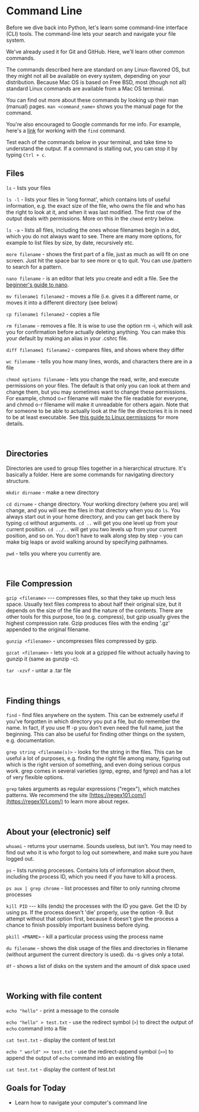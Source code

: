 # Command Line
Before we dive back into Python, let's learn some command-line interface (CLI) tools. The command-line lets your search and navigate your file system. 

We've already used it for Git and GitHub. Here, we'll learn other common commands. 

The commands described here are standard on any Linux-flavored OS, but they might not all be available on every system, depending on your distribution. Because Mac OS is based on Free BSD, most (though not all) standard Linux commands are available from a Mac OS terminal.

You can find out more about these commands by looking up their man (manual) pages.
`man <command_name>` shows you the manual page for the command.

You're also encouraged to Google commands for me info. For example, here's a [link](https://www.geeksforgeeks.org/find-command-in-linux-with-examples/?ref=lbp) for working with the `find` command.


Test each of the commands below in your terminal, and take time to understand the output. If a command is stalling out, you can stop it by typing `Ctrl + c`.


## Files

`ls` - lists your files
    
`ls -l` - lists your files in 'long format', which contains lots of useful information, e.g. the exact size of the file, who owns the file and who has the right to look at it, and when it was last modified. The first row of the output deals with permissions. More on this in the `chmod` entry below.

`ls -a` - lists all files, including the ones whose filenames begin in a dot, which you do not always want to see. There are many more options, for example to list files by size, by date, recursively etc.
    
`more filename` - shows the first part of a file, just as much as will fit on one screen. Just hit the space bar to see more or q to quit. You can use /pattern to search for a pattern.
    
`nano filename` - is an editor that lets you create and edit a file. See the [beginner's guide to nano](https://itsfoss.com/nano-editor-guide/).
    
`mv filename1 filename2` - moves a file (i.e. gives it a different name, or moves it into a different directory (see below)
    
`cp filename1 filename2` - copies a file
    
`rm filename` - removes a file. It is wise to use the option rm -i, which will ask you for confirmation before actually deleting anything. You can make this your default by making an alias in your .cshrc file.
    
`diff filename1 filename2` - compares files, and shows where they differ
    
`wc filename` - tells you how many lines, words, and characters there are in a file
    
`chmod options filename` - lets you change the read, write, and execute permissions on your files. The default is that only you can look at them and change them, but you may sometimes want to change these permissions. For example, chmod o+r filename will make the file readable for everyone, and chmod o-r filename will make it unreadable for others again. Note that for someone to be able to actually look at the file the directories it is in need to be at least executable. See [this guide to Linux permissions](https://opensource.com/article/19/6/understanding-linux-permissions) for more details.

<br/>

## Directories
Directories are used to group files together in a hierarchical structure. It's basically a folder. Here are some commands for navigating directory structure.

`mkdir dirname` - make a new directory

`cd dirname`  - change directory. Your working directory (where you are) will change, and you will see the files in that directory when you do `ls`. You always start out in your home directory, and you can get back there by typing `cd` without arguments. `cd ..` will get you one level up from your current position. `cd ../..` will get you two levels up from your current position, and so on. You don't have to walk along step by step - you can make big leaps or avoid walking around by specifying pathnames.
    
`pwd` - tells you where you currently are. 

<br/>

## File Compression
`gzip <filename>` --- compresses files, so that they take up much less space. Usually text files compress to about half their original size, but it depends on the size of the file and the nature of the contents. There are other tools for this purpose, too (e.g. compress), but gzip usually gives the highest compression rate. Gzip produces files with the ending '.gz' appended to the original filename.
        
`gunzip <filename>` - uncompresses files compressed by gzip.
        
`gzcat <filename>` - lets you look at a gzipped file without actually having to gunzip it (same as gunzip -c). 

`tar -xzvf` - untar a .tar file

<br/>

## Finding things
`find` - find files anywhere on the system. This can be extremely useful if you've forgotten in which directory you put a file, but do remember the name. In fact, if you use ff -p you don't even need the full name, just the beginning. This can also be useful for finding other things on the system, e.g. documentation.
    
`grep string <filename(s)>` - looks for the string in the files. This can be useful a lot of purposes, e.g. finding the right file among many, figuring out which is the right version of something, and even doing serious corpus work. grep comes in several varieties (grep, egrep, and fgrep) and has a lot of very flexible options. 

`grep` takes arguments as regular expressions ("regex"), which matches patterns. We recommend the site [https://regex101.com/](https://regex101.com/) to learn more about regex.

<br/>


## About your (electronic) self
`whoami` - returns your username. Sounds useless, but isn't. You may need to find out who it is who forgot to log out somewhere, and make sure *you* have logged out.

`ps` - lists running processes. Contains lots of information about them, including the process ID, which you need if you have to kill a process. 

`ps aux | grep chrome` - list processes and filter to only running chrome processes

`kill PID` --- kills (ends) the processes with the ID you gave. Get the ID by using ps. If the process doesn't 'die' properly, use the option -9. But attempt without that option first, because it doesn't give the process a chance to finish possibly important business before dying. 
    
`pkill <PNAME>` - kill a particular process using the process name

`du filename` - shows the disk usage of the files and directories in filename (without argument the current directory is used). du -s gives only a total.
    
`df` - shows a list of disks on the system and the amount of disk space used

<br/>

## Working with file content 

`echo "hello"` - print a message to the console

`echo "hello" > test.txt` - use the redirect symbol (`>`) to direct the output of `echo` command into a file

`cat test.txt` - display the content of test.txt

`echo " world" >> test.txt` - use the redirect-append symbol (`>>`) to append the output of `echo` command into an existing file

`cat test.txt` - display the content of test.txt

## Goals for Today
- Learn how to navigate your computer's command line
